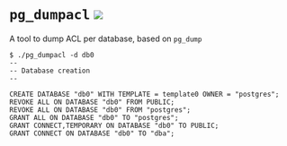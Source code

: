 # `pg_dumpacl` [![](https://circleci.com/gh/dalibo/pg_dumpacl.svg?style=shield)](https://circleci.com/gh/dalibo/pg_dumpacl)

A tool to dump ACL per database, based on `pg_dump`

``` console
$ ./pg_dumpacl -d db0
--
-- Database creation
--

CREATE DATABASE "db0" WITH TEMPLATE = template0 OWNER = "postgres";
REVOKE ALL ON DATABASE "db0" FROM PUBLIC;
REVOKE ALL ON DATABASE "db0" FROM "postgres";
GRANT ALL ON DATABASE "db0" TO "postgres";
GRANT CONNECT,TEMPORARY ON DATABASE "db0" TO PUBLIC;
GRANT CONNECT ON DATABASE "db0" TO "dba";
```
